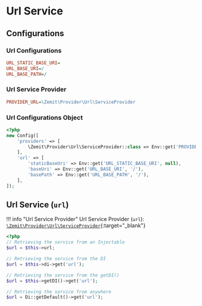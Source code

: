 # Url Service

## Configurations

### Url Configurations

```ini
URL_STATIC_BASE_URI=
URL_BASE_URI=/
URL_BASE_PATH=/
```

### Url Service Provider

```ini
PROVIDER_URL=\Zemit\Provider\Url\ServiceProvider
```

### Url Configurations Object

```php
<?php
new Config([
    'providers' => [
        \Zemit\Provider\Url\ServiceProvider::class => Env::get('PROVIDER_URL', \Zemit\Provider\Url\ServiceProvider::class),
    ],
    'url' => [
        'staticBaseUri' => Env::get('URL_STATIC_BASE_URI', null),
        'baseUri' => Env::get('URL_BASE_URI', '/'),
        'basePath' => Env::get('URL_BASE_PATH', '/'),
    ],
]);
```

## Url Service (`url`)

!!! info "Url Service Provider"
    Url Service Provider (`url`):
    [`\Zemit\Provider\Url\ServiceProvider`](https://github.com/zemit-cms/core/blob/master/src/Provider/Url/ServiceProvider.php){:target="_blank"}

```php
<?php
// Retrieving the service from an Injectable
$url = $this->url;

// Retrieving the service from the DI
$url = $this->di->get('url');

// Retrieving the service from the getDI()
$url = $this->getDI()->get('url');

// Retrieving the service from anywhere
$url = Di::getDefault()->get('url');
```

